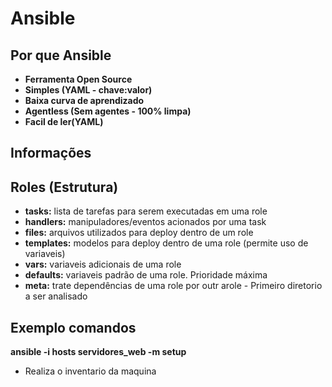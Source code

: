 # Ansible
## Por que Ansible
- **Ferramenta Open Source**
- **Simples (YAML - chave:valor)**
- **Baixa curva de aprendizado**
- **Agentless (Sem agentes - 100% limpa)**
- **Facil de ler(YAML)**

## Informações

## Roles (Estrutura)
- **tasks:** lista de tarefas para serem executadas em uma role
- **handlers:** manipuladores/eventos acionados por uma task
- **files:** arquivos utilizados para deploy dentro de um role
- **templates:** modelos para deploy dentro de uma role (permite uso de variaveis)
- **vars:** variaveis adicionais de uma role
- **defaults:** variaveis padrão de uma role. Prioridade máxima
- **meta:** trate dependências de uma role por outr arole - Primeiro diretorio a ser analisado

## Exemplo comandos
 **ansible -i hosts servidores_web -m setup**
 - Realiza o inventario da maquina
